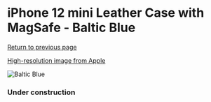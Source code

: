 # iPhone 12 mini Leather Case with MagSafe - Baltic Blue

[Return to previous page](/iphone_12)

[High-resolution image from Apple](https://store.storeimages.cdn-apple.com/8756/as-images.apple.com/is/MHK83?wid=4500&hei=4500&fmt=png)

<div style="width: 384px"><img src="/everysource/MHK83.png" alt="Baltic Blue"></div>

### Under construction

